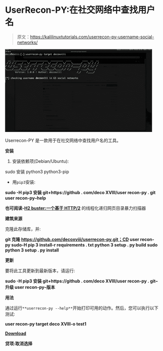 # UserRecon-PY:在社交网络中查找用户名

> 原文：<https://kalilinuxtutorials.com/userrecon-py-username-social-networks/>

[![UserRecon-PY : Find Username In Social Networks](img/2f78288d23d144783ba6bd674735eb78.png "UserRecon-PY : Find Username In Social Networks")](https://1.bp.blogspot.com/-DYsXwX4QSxI/XPZeyWgVmPI/AAAAAAAAAos/izJWg-6w5IQb7K1nXT4I-ELS0kZYK6jlQCLcBGAs/s1600/GIF.gif)

Userrecon-PY 是一款用于在社交网络中查找用户名的工具。

**安装**

1.  安装依赖项(Debian/Ubuntu):

sudo 安装 python3 python3-pip

*   用`pip3`安装:

**sudo -H pip3 安装 git+https://github . com/deco XVIII/user recon-py . git user recon-py–help**

**也可阅读-[H2 buster:一个基于 HTTP/2](https://kalilinuxtutorials.com/h2buster/)** 的线程化递归网页目录暴力扫描器

**建筑来源**

克隆此存储库，并:

**git 克隆 https://github.com/decoxviii/userrecon-py.git；CD user recon-py sudo-H pip 3 install-r requirements . txt
python 3 setup . py build
sudo python 3 setup . py install**

**更新**

要将此工具更新到最新版本，请运行:

**sudo -H pip3 安装 git+https://github . com/deco XVIII/user recon-py . git–升级 user recon-py–版本**

**用法**

通过运行`**userrecon-py --help**`开始打印可用的动作。然后，您可以执行以下测试:

**user recon-py target deco XVIII-o test1**

[**Download**](https://github.com/decoxviii/userrecon-py)

**贷项:取消选择**